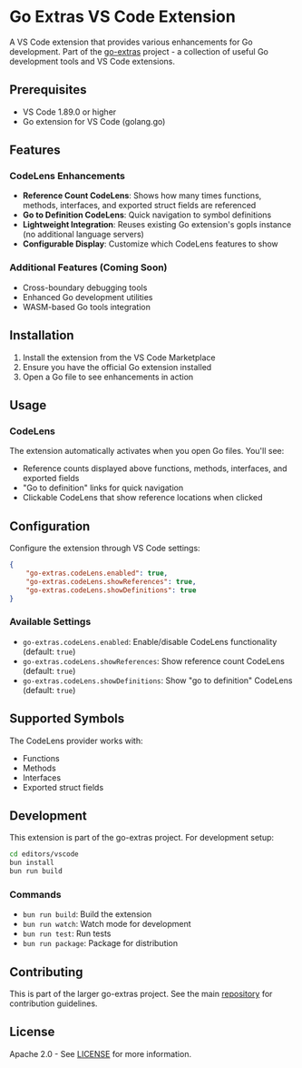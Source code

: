 # Go Extras VS Code Extension

A VS Code extension that provides various enhancements for Go development. Part of the [go-extras](https://github.com/walteh/go-extras) project - a collection of useful Go development tools and VS Code extensions.

## Prerequisites

-   VS Code 1.89.0 or higher
-   Go extension for VS Code (golang.go)

## Features

### CodeLens Enhancements

-   **Reference Count CodeLens**: Shows how many times functions, methods, interfaces, and exported struct fields are referenced
-   **Go to Definition CodeLens**: Quick navigation to symbol definitions
-   **Lightweight Integration**: Reuses existing Go extension's gopls instance (no additional language servers)
-   **Configurable Display**: Customize which CodeLens features to show

### Additional Features (Coming Soon)

-   Cross-boundary debugging tools
-   Enhanced Go development utilities
-   WASM-based Go tools integration

## Installation

1. Install the extension from the VS Code Marketplace
2. Ensure you have the official Go extension installed
3. Open a Go file to see enhancements in action

## Usage

### CodeLens

The extension automatically activates when you open Go files. You'll see:

-   Reference counts displayed above functions, methods, interfaces, and exported fields
-   "Go to definition" links for quick navigation
-   Clickable CodeLens that show reference locations when clicked

## Configuration

Configure the extension through VS Code settings:

```json
{
	"go-extras.codeLens.enabled": true,
	"go-extras.codeLens.showReferences": true,
	"go-extras.codeLens.showDefinitions": true
}
```

### Available Settings

-   `go-extras.codeLens.enabled`: Enable/disable CodeLens functionality (default: `true`)
-   `go-extras.codeLens.showReferences`: Show reference count CodeLens (default: `true`)
-   `go-extras.codeLens.showDefinitions`: Show "go to definition" CodeLens (default: `true`)

## Supported Symbols

The CodeLens provider works with:

-   Functions
-   Methods
-   Interfaces
-   Exported struct fields

## Development

This extension is part of the go-extras project. For development setup:

```bash
cd editors/vscode
bun install
bun run build
```

### Commands

-   `bun run build`: Build the extension
-   `bun run watch`: Watch mode for development
-   `bun run test`: Run tests
-   `bun run package`: Package for distribution

## Contributing

This is part of the larger go-extras project. See the main [repository](https://github.com/walteh/go-extras) for contribution guidelines.

## License

Apache 2.0 - See [LICENSE](../../LICENSE) for more information.
